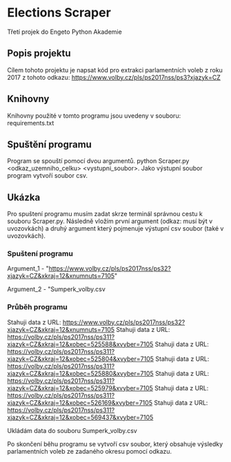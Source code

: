 # Elections Scraper 
Třetí projek do Engeto Python Akademie

## Popis projektu
Cílem tohoto projektu je napsat kód pro extrakci parlamentních voleb z roku 2017 z tohoto odkazu: https://www.volby.cz/pls/ps2017nss/ps3?xjazyk=CZ

## Knihovny
Knihovny použité v tomto programu jsou uvedeny v souboru: requirements.txt

## Spuštění programu
Program se spouští pomocí dvou argumentů. python Scraper.py <odkaz_uzemniho_celku> <vystupni_soubor>. Jako výstupní soubor program vytvoří soubor csv.

## Ukázka
Pro spuštení programu musím zadat skrze terminál správnou cestu k souboru Scraper.py. Následně vložím první argument (odkaz: musí být v uvozovkách) a druhý argument který pojmenuje výstupní csv soubor (také v uvozovkách).

### Spuštení programu

Argument_1 - "https://www.volby.cz/pls/ps2017nss/ps32?xjazyk=CZ&xkraj=12&xnumnuts=7105"  

Argument_2 - "Sumperk_volby.csv

### Průběh programu
 
Stahuji data z URL: https://www.volby.cz/pls/ps2017nss/ps32?xjazyk=CZ&xkraj=12&xnumnuts=7105
Stahuji data z URL: https://volby.cz/pls/ps2017nss/ps311?xjazyk=CZ&xkraj=12&xobec=525588&xvyber=7105
Stahuji data z URL: https://volby.cz/pls/ps2017nss/ps311?xjazyk=CZ&xkraj=12&xobec=525804&xvyber=7105
Stahuji data z URL: https://volby.cz/pls/ps2017nss/ps311?xjazyk=CZ&xkraj=12&xobec=525880&xvyber=7105
Stahuji data z URL: https://volby.cz/pls/ps2017nss/ps311?xjazyk=CZ&xkraj=12&xobec=525979&xvyber=7105
Stahuji data z URL: https://volby.cz/pls/ps2017nss/ps311?xjazyk=CZ&xkraj=12&xobec=526169&xvyber=7105
Stahuji data z URL: https://volby.cz/pls/ps2017nss/ps311?xjazyk=CZ&xkraj=12&xobec=569437&xvyber=7105  

Ukládám data do souboru Sumperk_volby.csv

Po skončení běhu programu se vytvoří csv soubor, který obsahuje výsledky parlamentních voleb ze zadaného okresu pomocí odkazu.





